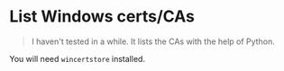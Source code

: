 # List Windows certs/CAs
> I haven't tested in a while.
It lists the CAs with the help of Python.

You will need `wincertstore` installed.
